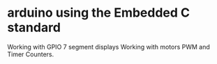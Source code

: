 # arduino using the Embedded C standard
Working with GPIO 
7 segment displays
Working with motors
PWM and Timer Counters.
